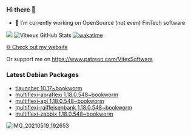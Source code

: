 ### Hi there 👋

- 🔭 I’m currently working on OpenSource  (not even) FinTech software

![](https://komarev.com/ghpvc/?username=Vitexus)
![Vitexus GitHub Stats](https://github-readme-stats.vercel.app/api?username=Vitexus&show_icons=true)
[![wakatime](https://wakatime.com/badge/user/5abba9ca-813e-43ac-9b5f-b1cfdf3dc1c7.svg)](https://wakatime.com/@5abba9ca-813e-43ac-9b5f-b1cfdf3dc1c7)

<p><a href="https://vitexsoftware.cz">🌐 Check out my website</a></p>

Or support me on https://www.patreon.com/VitexSoftware

### Latest Debian Packages
<!-- DEBIAN-PACKAGES-LIST:START -->
- [tlauncher 10.17~bookworm](https://repo.vitexsoftware.com/package.php?package=tlauncher)
- [multiflexi-abraflexi 1.18.0.548~bookworm](https://repo.vitexsoftware.com/package.php?package=multiflexi-abraflexi)
- [multiflexi-api 1.18.0.548~bookworm](https://repo.vitexsoftware.com/package.php?package=multiflexi-api)
- [multiflexi-raiffeisenbank 1.18.0.548~bookworm](https://repo.vitexsoftware.com/package.php?package=multiflexi-raiffeisenbank)
- [multiflexi-zabbix 1.18.0.548~bookworm](https://repo.vitexsoftware.com/package.php?package=multiflexi-zabbix)
<!-- DEBIAN-PACKAGES-LIST:END -->

![IMG_20210519_192653](https://user-images.githubusercontent.com/2621130/120022731-1bd48900-bfed-11eb-90f9-4f88f560b8b7.jpg)

<!--
**Vitexus/Vitexus** is a ✨ _special_ ✨ repository because its `README.md` (this file) appears on your GitHub profile.

Here are some ideas to get you started:

- 🌱 I’m currently learning ...
- 👯 I’m looking to collaborate on ...
- 🤔 I’m looking for help with ...
- 💬 Ask me about ...
- 📫 How to reach me: ...
- 😄 Pronouns: ...
- ⚡ Fun fact: ...
-->


